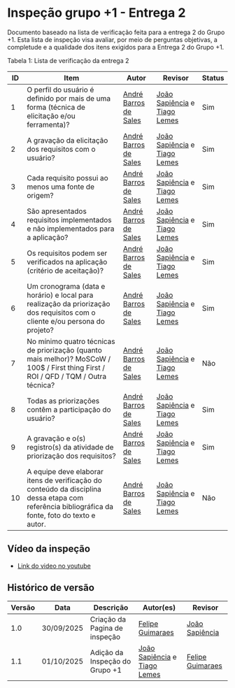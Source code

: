 # Inspeção grupo +1 - Entrega 2 

Documento baseado na lista de verificação feita para a entrega 2 do Grupo +1. Esta lista de inspeção visa avaliar, por meio de perguntas objetivas, a completude e a qualidade dos itens exigidos para a Entrega 2 do Grupo +1. 

Tabela 1: Lista de verificação da entrega 2 

| ID  | Item                                                                                                                                               | Autor                                                                                                                                      | Revisor | Status |
|-----|----------------------------------------------------------------------------------------------------------------------------------------------------|--------------------------------------------------------------------------------------------------------------------------------------------|---------|--------|
| 1   | O perfil do usuário é definido por mais de uma forma (técnica de elicitação e/ou ferramenta)?                                                       | [André Barros de Sales](https://sigaa.unb.br/sigaa/public/docente/portal.jsf?siape=1314342)                                                |     [João Sapiência](https://github.com/JoaoSapiencia) e [Tiago Lemes](https://github.com/TiagoTeixeira-2005)    |    Sim    |
| 2   | A gravação da elicitação dos requisitos com o usuário?                                                                                              | [André Barros de Sales](https://sigaa.unb.br/sigaa/public/docente/portal.jsf?siape=1314342)                                                |    [João Sapiência](https://github.com/JoaoSapiencia) e [Tiago Lemes](https://github.com/TiagoTeixeira-2005)     |    Sim    |
| 3   | Cada requisito possui ao menos uma fonte de origem?                                                                                                 | [André Barros de Sales](https://sigaa.unb.br/sigaa/public/docente/portal.jsf?siape=1314342)                                                |    [João Sapiência](https://github.com/JoaoSapiencia) e [Tiago Lemes](https://github.com/TiagoTeixeira-2005)     |   Sim     |
| 4   | São apresentados requisitos implementados e não implementados para a aplicação?                                                                     | [André Barros de Sales](https://sigaa.unb.br/sigaa/public/docente/portal.jsf?siape=1314342)                                                |    [João Sapiência](https://github.com/JoaoSapiencia) e [Tiago Lemes](https://github.com/TiagoTeixeira-2005)     |    Sim    |
| 5   | Os requisitos podem ser verificados na aplicação (critério de aceitação)?                                                                           | [André Barros de Sales](https://sigaa.unb.br/sigaa/public/docente/portal.jsf?siape=1314342)                                                |    [João Sapiência](https://github.com/JoaoSapiencia) e [Tiago Lemes](https://github.com/TiagoTeixeira-2005)     |    Sim    |
| 6   | Um cronograma (data e horário) e local para realização da priorização dos requisitos com o cliente e/ou persona do projeto?                         | [André Barros de Sales](https://sigaa.unb.br/sigaa/public/docente/portal.jsf?siape=1314342)                                                |    [João Sapiência](https://github.com/JoaoSapiencia) e [Tiago Lemes](https://github.com/TiagoTeixeira-2005)     |   Sim    |
| 7   | No mínimo quatro técnicas de priorização (quanto mais melhor)? MoSCoW / 100$ / First thing First / ROI / QFD / TQM / Outra técnica?                 | [André Barros de Sales](https://sigaa.unb.br/sigaa/public/docente/portal.jsf?siape=1314342)                                                |    [João Sapiência](https://github.com/JoaoSapiencia) e [Tiago Lemes](https://github.com/TiagoTeixeira-2005)     |    Não    |
| 8   | Todas as priorizações contêm a participação do usuário?                                                                                             | [André Barros de Sales](https://sigaa.unb.br/sigaa/public/docente/portal.jsf?siape=1314342)                                                |    [João Sapiência](https://github.com/JoaoSapiencia) e [Tiago Lemes](https://github.com/TiagoTeixeira-2005)     |   Sim     |
| 9   | A gravação e o(s) registro(s) da atividade de priorização dos requisitos?                                                                           | [André Barros de Sales](https://sigaa.unb.br/sigaa/public/docente/portal.jsf?siape=1314342)                                                |    [João Sapiência](https://github.com/JoaoSapiencia) e [Tiago Lemes](https://github.com/TiagoTeixeira-2005)     |    Sim    |
| 10  | A equipe deve elaborar itens de verificação do conteúdo da disciplina dessa etapa com referência bibliográfica da fonte, foto do texto e autor.     | [André Barros de Sales](https://sigaa.unb.br/sigaa/public/docente/portal.jsf?siape=1314342)                                                |    [João Sapiência](https://github.com/JoaoSapiencia) e [Tiago Lemes](https://github.com/TiagoTeixeira-2005)     |   Não     |


## Vídeo da inspeção

- [Link do video no youtube](https://youtu.be/hcpBWjR6pKU)


## Histórico de versão

| Versão | Data | Descrição | Autor(es) | Revisor |
| ---- | ----- | ----- | ---- | ----- | 
| 1.0 | 30/09/2025 | Criação da Pagina de inspeção | [Felipe Guimaraes](https://github.com/felipegf1) | [João Sapiência](https://github.com/JoaoSapiencia) |
| 1.1 | 01/10/2025 | Adição da Inspeção do Grupo +1 | [João Sapiência](https://github.com/JoaoSapiencia) e [Tiago Lemes](https://github.com/TiagoTeixeira-2005) | [Felipe Guimaraes](https://github.com/felipegf1) |
